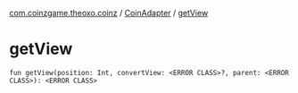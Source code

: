 [com.coinzgame.theoxo.coinz](../index.md) / [CoinAdapter](index.md) / [getView](.)

# getView

`fun getView(position: Int, convertView: <ERROR CLASS>?, parent: <ERROR CLASS>): <ERROR CLASS>`